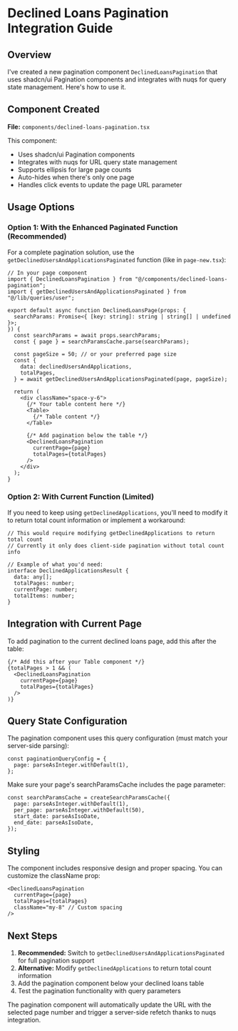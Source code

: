 # Declined Loans Pagination Integration Guide

## Overview

I've created a new pagination component `DeclinedLoansPagination` that uses shadcn/ui Pagination components and integrates with nuqs for query state management. Here's how to use it.

## Component Created

**File:** `components/declined-loans-pagination.tsx`

This component:
- Uses shadcn/ui Pagination components
- Integrates with nuqs for URL query state management  
- Supports ellipsis for large page counts
- Auto-hides when there's only one page
- Handles click events to update the page URL parameter

## Usage Options

### Option 1: With the Enhanced Paginated Function (Recommended)

For a complete pagination solution, use the `getDeclinedUsersAndApplicationsPaginated` function (like in `page-new.tsx`):

```tsx
// In your page component
import { DeclinedLoansPagination } from "@/components/declined-loans-pagination";
import { getDeclinedUsersAndApplicationsPaginated } from "@/lib/queries/user";

export default async function DeclinedLoansPage(props: {
  searchParams: Promise<{ [key: string]: string | string[] | undefined }>;
}) {
  const searchParams = await props.searchParams;
  const { page } = searchParamsCache.parse(searchParams);
  
  const pageSize = 50; // or your preferred page size
  const {
    data: declinedUsersAndApplications,
    totalPages,
  } = await getDeclinedUsersAndApplicationsPaginated(page, pageSize);

  return (
    <div className="space-y-6">
      {/* Your table content here */}
      <Table>
        {/* Table content */}
      </Table>
      
      {/* Add pagination below the table */}
      <DeclinedLoansPagination 
        currentPage={page} 
        totalPages={totalPages} 
      />
    </div>
  );
}
```

### Option 2: With Current Function (Limited)

If you need to keep using `getDeclinedApplications`, you'll need to modify it to return total count information or implement a workaround:

```tsx
// This would require modifying getDeclinedApplications to return total count
// Currently it only does client-side pagination without total count info

// Example of what you'd need:
interface DeclinedApplicationsResult {
  data: any[];
  totalPages: number;
  currentPage: number;
  totalItems: number;
}
```

## Integration with Current Page

To add pagination to the current declined loans page, add this after the table:

```tsx
{/* Add this after your Table component */}
{totalPages > 1 && (
  <DeclinedLoansPagination 
    currentPage={page} 
    totalPages={totalPages} 
  />
)}
```

## Query State Configuration

The pagination component uses this query configuration (must match your server-side parsing):

```tsx
const paginationQueryConfig = {
  page: parseAsInteger.withDefault(1),
};
```

Make sure your page's searchParamsCache includes the page parameter:

```tsx
const searchParamsCache = createSearchParamsCache({
  page: parseAsInteger.withDefault(1),
  per_page: parseAsInteger.withDefault(50),
  start_date: parseAsIsoDate,
  end_date: parseAsIsoDate,
});
```

## Styling

The component includes responsive design and proper spacing. You can customize the className prop:

```tsx
<DeclinedLoansPagination 
  currentPage={page} 
  totalPages={totalPages}
  className="my-8" // Custom spacing
/>
```

## Next Steps

1. **Recommended:** Switch to `getDeclinedUsersAndApplicationsPaginated` for full pagination support
2. **Alternative:** Modify `getDeclinedApplications` to return total count information
3. Add the pagination component below your declined loans table
4. Test the pagination functionality with query parameters

The pagination component will automatically update the URL with the selected page number and trigger a server-side refetch thanks to nuqs integration.